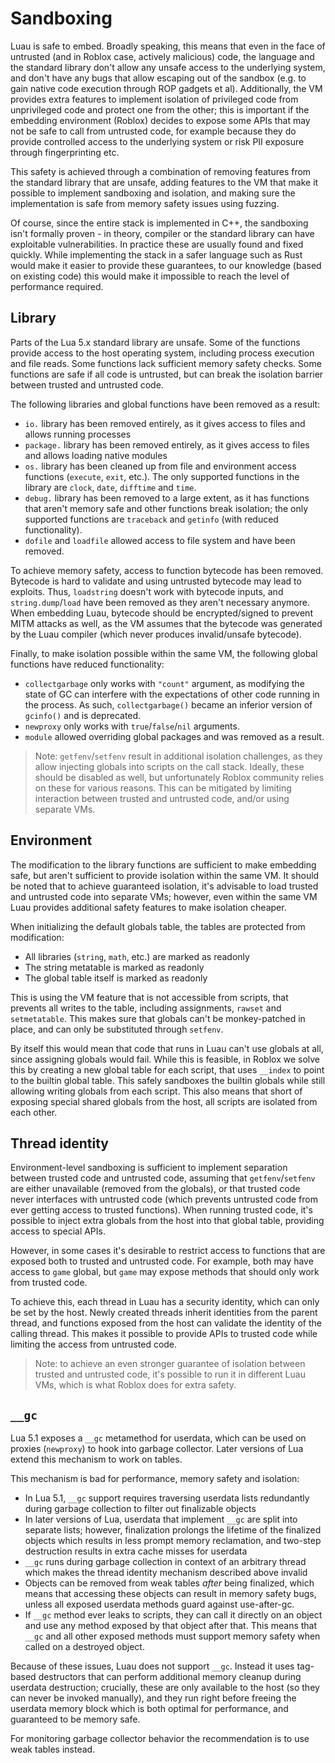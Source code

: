 # Sandboxing

Luau is safe to embed. Broadly speaking, this means that even in the face of untrusted (and in Roblox case, actively malicious) code, the language and the standard library don't allow any unsafe access to the underlying system, and don't have any bugs that allow escaping out of the sandbox (e.g. to gain native code execution through ROP gadgets et al). Additionally, the VM provides extra features to implement isolation of privileged code from unprivileged code and protect one from the other; this is important if the embedding environment (Roblox) decides to expose some APIs that may not be safe to call from untrusted code, for example because they do provide controlled access to the underlying system or risk PII exposure through fingerprinting etc.

This safety is achieved through a combination of removing features from the standard library that are unsafe, adding features to the VM that make it possible to implement sandboxing and isolation, and making sure the implementation is safe from memory safety issues using fuzzing.

Of course, since the entire stack is implemented in C++, the sandboxing isn't formally proven - in theory, compiler or the standard library can have exploitable vulnerabilities. In practice these are usually found and fixed quickly. While implementing the stack in a safer language such as Rust would make it easier to provide these guarantees, to our knowledge (based on existing code) this would make it impossible to reach the level of performance required.

## Library

Parts of the Lua 5.x standard library are unsafe. Some of the functions provide access to the host operating system, including process execution and file reads. Some functions lack sufficient memory safety checks. Some functions are safe if all code is untrusted, but can break the isolation barrier between trusted and untrusted code.

The following libraries and global functions have been removed as a result:

- `io.` library has been removed entirely, as it gives access to files and allows running processes
- `package.` library has been removed entirely, as it gives access to files and allows loading native modules
- `os.` library has been cleaned up from file and environment access functions (`execute`, `exit`, etc.). The only supported functions in the library are `clock`, `date`, `difftime` and `time`.
- `debug.` library has been removed to a large extent, as it has functions that aren't memory safe and other functions break isolation; the only supported functions are `traceback` and `getinfo` (with reduced functionality).
- `dofile` and `loadfile` allowed access to file system and have been removed.

To achieve memory safety, access to function bytecode has been removed. Bytecode is hard to validate and using untrusted bytecode may lead to exploits. Thus, `loadstring` doesn't work with bytecode inputs, and `string.dump`/`load` have been removed as they aren't necessary anymore. When embedding Luau, bytecode should be encrypted/signed to prevent MITM attacks as well, as the VM assumes that the bytecode was generated by the Luau compiler (which never produces invalid/unsafe bytecode).

Finally, to make isolation possible within the same VM, the following global functions have reduced functionality:

- `collectgarbage` only works with `"count"` argument, as modifying the state of GC can interfere with the expectations of other code running in the process. As such, `collectgarbage()` became an inferior version of `gcinfo()` and is deprecated.
- `newproxy` only works with `true`/`false`/`nil` arguments.
- `module` allowed overriding global packages and was removed as a result.

> Note: `getfenv`/`setfenv` result in additional isolation challenges, as they allow injecting globals into scripts on the call stack. Ideally, these should be disabled as well, but unfortunately Roblox community relies on these for various reasons. This can be mitigated by limiting interaction between trusted and untrusted code, and/or using separate VMs.

## Environment

The modification to the library functions are sufficient to make embedding safe, but aren't sufficient to provide isolation within the same VM. It should be noted that to achieve guaranteed isolation, it's advisable to load trusted and untrusted code into separate VMs; however, even within the same VM Luau provides additional safety features to make isolation cheaper.

When initializing the default globals table, the tables are protected from modification:

- All libraries (`string`, `math`, etc.) are marked as readonly
- The string metatable is marked as readonly
- The global table itself is marked as readonly

This is using the VM feature that is not accessible from scripts, that prevents all writes to the table, including assignments, `rawset` and `setmetatable`. This makes sure that globals can't be monkey-patched in place, and can only be substituted through `setfenv`.

By itself this would mean that code that runs in Luau can't use globals at all, since assigning globals would fail. While this is feasible, in Roblox we solve this by creating a new global table for each script, that uses `__index` to point to the builtin global table. This safely sandboxes the builtin globals while still allowing writing globals from each script. This also means that short of exposing special shared globals from the host, all scripts are isolated from each other.

## Thread identity

Environment-level sandboxing is sufficient to implement separation between trusted code and untrusted code, assuming that `getfenv`/`setfenv` are either unavailable (removed from the globals), or that trusted code never interfaces with untrusted code (which prevents untrusted code from ever getting access to trusted functions). When running trusted code, it's possible to inject extra globals from the host into that global table, providing access to special APIs.

However, in some cases it's desirable to restrict access to functions that are exposed both to trusted and untrusted code. For example, both may have access to `game` global, but `game` may expose methods that should only work from trusted code.

To achieve this, each thread in Luau has a security identity, which can only be set by the host. Newly created threads inherit identities from the parent thread, and functions exposed from the host can validate the identity of the calling thread. This makes it possible to provide APIs to trusted code while limiting the access from untrusted code.

> Note: to achieve an even stronger guarantee of isolation between trusted and untrusted code, it's possible to run it in different Luau VMs, which is what Roblox does for extra safety.

## `__gc`

Lua 5.1 exposes a `__gc` metamethod for userdata, which can be used on proxies (`newproxy`) to hook into garbage collector. Later versions of Lua extend this mechanism to work on tables.

This mechanism is bad for performance, memory safety and isolation:

- In Lua 5.1, `__gc` support requires traversing userdata lists redundantly during garbage collection to filter out finalizable objects
- In later versions of Lua, userdata that implement `__gc` are split into separate lists; however, finalization prolongs the lifetime of the finalized objects which results in less prompt memory reclamation, and two-step destruction results in extra cache misses for userdata
- `__gc` runs during garbage collection in context of an arbitrary thread which makes the thread identity mechanism described above invalid
- Objects can be removed from weak tables *after* being finalized, which means that accessing these objects can result in memory safety bugs, unless all exposed userdata methods guard against use-after-gc.
- If `__gc` method ever leaks to scripts, they can call it directly on an object and use any method exposed by that object after that. This means that `__gc` and all other exposed methods must support memory safety when called on a destroyed object.

Because of these issues, Luau does not support `__gc`. Instead it uses tag-based destructors that can perform additional memory cleanup during userdata destruction; crucially, these are only available to the host (so they can never be invoked manually), and they run right before freeing the userdata memory block which is both optimal for performance, and guaranteed to be memory safe.

For monitoring garbage collector behavior the recommendation is to use weak tables instead.

